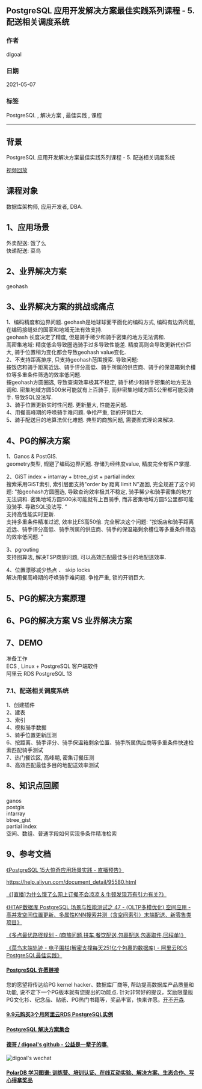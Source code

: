 ## PostgreSQL 应用开发解决方案最佳实践系列课程 - 5. 配送相关调度系统         
            
### 作者            
digoal            
            
### 日期            
2021-05-07             
            
### 标签            
PostgreSQL , 解决方案 , 最佳实践 , 课程             
            
----            
            
## 背景            
          
          
PostgreSQL 应用开发解决方案最佳实践系列课程 - 5. 配送相关调度系统       
            
[视频回放](xx)          
          
## 课程对象            
数据库架构师, 应用开发者, DBA.             
            
## 1、应用场景            
            
外卖配送: 饿了么  
快递配送: 菜鸟  
            
## 2、业界解决方案            
    
geohash    
       
## 3、业界解决方案的挑战或痛点            
    
1、编码精度和边界问题. geohash是地球球面平面化的编码方式, 编码有边界问题, 在编码接缝处的国家和地域无法有效支持.     
geohash 长度决定了精度, 但是骑手稀少和骑手密集的地方无法调和.     
高密集地域: 精度低会导致圈选骑手过多导致性能差. 精度高则会导致更新代价巨大, 骑手位置稍为变化都会导致geohash value变化.     
2、不支持距离排序, 只支持geohash范围搜索. 导致问题:     
按饭店和骑手距离近远、骑手评分高低、骑手所属的供应商、骑手的保温箱剩余槽位等多重条件筛选的效率低问题.      
按geohash方圆圈选, 导致查询效率极其不稳定, 骑手稀少和骑手密集的地方无法调和. 密集地域方圆500米可能就有上百骑手, 而非密集地域方圆5公里都可能没骑手. 导致SQL没法写.     
3、骑手位置更新实时性问题. 更新量大, 性能差问题.     
4、用餐高峰期的呼唤骑手难问题. 争抢严重, 锁的开销巨大.     
5、骑手配送目的地算法优化难题. 典型的商旅问题, 需要图式理论来解决.     
    
            
## 4、PG的解决方案            
            
1、Ganos & PostGIS.     
geometry类型, 规避了编码边界问题. 存储为经纬度value, 精度完全有客户掌握.     
    
2、GiST index + intarray + btree_gist + partial index  
搜索采用GiST索引, 索引层面支持"order by 距离 limit N"返回, 完全规避了这个问题: "按geohash方圆圈选, 导致查询效率极其不稳定, 骑手稀少和骑手密集的地方无法调和. 密集地域方圆500米可能就有上百骑手, 而非密集地域方圆5公里都可能没骑手. 导致SQL没法写.  "     
支持高性能实时更新.    
支持多重条件精准过滤, 效率比ES高50倍. 完全解决这个问题: "按饭店和骑手距离近远、骑手评分高低、骑手所属的供应商、骑手的保温箱剩余槽位等多重条件筛选的效率低问题. "     
    
3、pgrouting    
支持图算法, 解决TSP商旅问题, 可以高效匹配最佳多目的地配送效率.     
    
4、位置漂移减少热点 、 skip locks     
解决用餐高峰期的呼唤骑手难问题. 争抢严重, 锁的开销巨大.    
            
## 5、PG的解决方案原理            
    
            
## 6、PG的解决方案 VS 业界解决方案            
    
       
      
## 7、DEMO            
            
准备工作            
ECS , Linux + PostgreSQL 客户端软件            
阿里云 RDS PostgreSQL 13     
      
            
### 7.1、配送相关调度系统             
        
1、创建插件    
2、建表    
3、索引    
4、模拟骑手数据    
5、骑手位置更新压测    
6、按距离、骑手评分、骑手保温箱剩余位置、骑手所属供应商等多重条件快速检索匹配骑手测试    
7、热门餐饮区, 高峰期, 密集订餐压测    
8、高效匹配最佳多目的地配送效率测试    
    
            
## 8、知识点回顾            
            
ganos  
postgis  
intarray  
btree_gist  
partial index  
空间、数组、普通字段如何实现多条件精准检索  
            
## 9、参考文档            
[《PostgreSQL 15大惊奇应用场景实践 - 直播预告》](../202009/20200903_02.md)            
        
https://help.aliyun.com/document_detail/95580.html      
      
[《[直播]为什么饿了么网上订餐不会凉凉 & 牛顿发现万有引力有关?》](../202010/20201018_01.md)    
    
[《HTAP数据库 PostgreSQL 场景与性能测试之 47 - (OLTP多模优化) 空间应用 - 高并发空间位置更新、多属性KNN搜索并测（含空间索引）末端配送、新零售类项目》](../201711/20171107_48.md)    
  
[《多点最优路径规划 - (商旅问题,拼车,餐饮配送,包裹配送,包裹取件,回程单)》](../201704/20170409_01.md)    
  
[《菜鸟末端轨迹 - 电子围栏(解密支撑每天251亿个包裹的数据库) - 阿里云RDS PostgreSQL最佳实践》](../201708/20170803_01.md)   
    
  
#### [PostgreSQL 许愿链接](https://github.com/digoal/blog/issues/76 "269ac3d1c492e938c0191101c7238216")
您的愿望将传达给PG kernel hacker、数据库厂商等, 帮助提高数据库产品质量和功能, 说不定下一个PG版本就有您提出的功能点. 针对非常好的提议，奖励限量版PG文化衫、纪念品、贴纸、PG热门书籍等，奖品丰富，快来许愿。[开不开森](https://github.com/digoal/blog/issues/76 "269ac3d1c492e938c0191101c7238216").  
  
  
#### [9.9元购买3个月阿里云RDS PostgreSQL实例](https://www.aliyun.com/database/postgresqlactivity "57258f76c37864c6e6d23383d05714ea")
  
  
#### [PostgreSQL 解决方案集合](https://yq.aliyun.com/topic/118 "40cff096e9ed7122c512b35d8561d9c8")
  
  
#### [德哥 / digoal's github - 公益是一辈子的事.](https://github.com/digoal/blog/blob/master/README.md "22709685feb7cab07d30f30387f0a9ae")
  
  
![digoal's wechat](../pic/digoal_weixin.jpg "f7ad92eeba24523fd47a6e1a0e691b59")
  
  
#### [PolarDB 学习图谱: 训练营、培训认证、在线互动实验、解决方案、生态合作、写心得拿奖品](https://www.aliyun.com/database/openpolardb/activity "8642f60e04ed0c814bf9cb9677976bd4")
  
